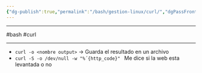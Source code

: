```yaml
---
{"dg-publish":true,"permalink":"/bash/gestion-linux/curl/","dgPassFrontmatter":true}
---
```





-------
#bash #curl

-------

- `curl -o <nombre output>` -> Guarda el resultado en un archivo
- `curl -S -o /dev/null -w "%´{http_code}" ` Me dice si la web esta levantada o no